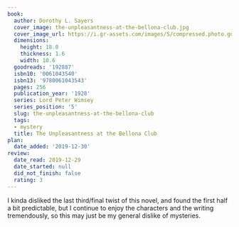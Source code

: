 ```yaml
---
book:
  author: Dorothy L. Sayers
  cover_image: the-unpleasantness-at-the-bellona-club.jpg
  cover_image_url: https://i.gr-assets.com/images/S/compressed.photo.goodreads.com/books/1389759541l/192887.jpg
  dimensions:
    height: 18.0
    thickness: 1.6
    width: 10.6
  goodreads: '192887'
  isbn10: '0061043540'
  isbn13: '9780061043543'
  pages: 256
  publication_year: '1928'
  series: Lord Peter Wimsey
  series_position: '5'
  slug: the-unpleasantness-at-the-bellona-club
  tags:
  - mystery
  title: The Unpleasantness at the Bellona Club
plan:
  date_added: '2019-12-30'
review:
  date_read: 2019-12-29
  date_started: null
  did_not_finish: false
  rating: 3
---
```


I kinda disliked the last third/final twist of this novel, and found the first half a bit predictable, but I continue to enjoy the characters and the writing tremendously, so this may just be my general dislike of mysteries.
